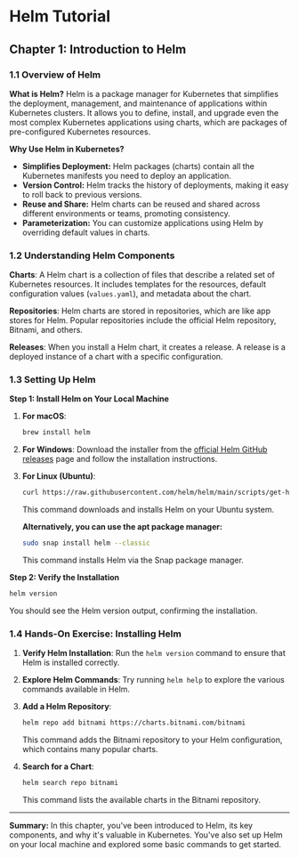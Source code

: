 
# Helm Tutorial

## **Chapter 1: Introduction to Helm**

### **1.1 Overview of Helm**

**What is Helm?**
Helm is a package manager for Kubernetes that simplifies the deployment, management, and maintenance of applications within Kubernetes clusters. It allows you to define, install, and upgrade even the most complex Kubernetes applications using charts, which are packages of pre-configured Kubernetes resources.

**Why Use Helm in Kubernetes?**
- **Simplifies Deployment:** Helm packages (charts) contain all the Kubernetes manifests you need to deploy an application.
- **Version Control:** Helm tracks the history of deployments, making it easy to roll back to previous versions.
- **Reuse and Share:** Helm charts can be reused and shared across different environments or teams, promoting consistency.
- **Parameterization:** You can customize applications using Helm by overriding default values in charts.

### **1.2 Understanding Helm Components**

**Charts**: A Helm chart is a collection of files that describe a related set of Kubernetes resources. It includes templates for the resources, default configuration values (`values.yaml`), and metadata about the chart.

**Repositories**: Helm charts are stored in repositories, which are like app stores for Helm. Popular repositories include the official Helm repository, Bitnami, and others.

**Releases**: When you install a Helm chart, it creates a release. A release is a deployed instance of a chart with a specific configuration.

### **1.3 Setting Up Helm**

**Step 1: Install Helm on Your Local Machine**

1. **For macOS**:
   ```bash
   brew install helm
   ```

2. **For Windows**:
   Download the installer from the [official Helm GitHub releases](https://github.com/helm/helm/releases) page and follow the installation instructions.

3. **For Linux (Ubuntu)**:
   ```bash
   curl https://raw.githubusercontent.com/helm/helm/main/scripts/get-helm-3 | bash
   ```
   This command downloads and installs Helm on your Ubuntu system.

   **Alternatively, you can use the apt package manager:**
   ```bash
   sudo snap install helm --classic
   ```
   This command installs Helm via the Snap package manager.

**Step 2: Verify the Installation**
   ```bash
   helm version
   ```
   You should see the Helm version output, confirming the installation.

### **1.4 Hands-On Exercise: Installing Helm**

1. **Verify Helm Installation**: Run the `helm version` command to ensure that Helm is installed correctly.
   
2. **Explore Helm Commands**: Try running `helm help` to explore the various commands available in Helm.

3. **Add a Helm Repository**:
   ```bash
   helm repo add bitnami https://charts.bitnami.com/bitnami
   ```
   This command adds the Bitnami repository to your Helm configuration, which contains many popular charts.

4. **Search for a Chart**:
   ```bash
   helm search repo bitnami
   ```
   This command lists the available charts in the Bitnami repository.

---

**Summary:**
In this chapter, you've been introduced to Helm, its key components, and why it's valuable in Kubernetes. You've also set up Helm on your local machine and explored some basic commands to get started.
